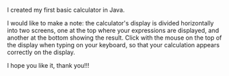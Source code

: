 I created my first basic calculator in Java.

I would like to make a note: the calculator's display is divided horizontally into two screens, one at the top where your expressions are displayed, and another at the bottom showing the result. Click with the mouse on the top of the display when typing on your keyboard, so that your calculation appears correctly on the display.

I hope you like it, thank you!!!
